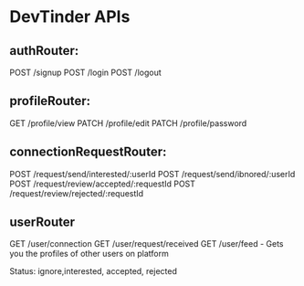 # DevTinder APIs

## authRouter:
POST /signup
POST /login
POST /logout

## profileRouter:
GET /profile/view
PATCH /profile/edit
PATCH /profile/password

## connectionRequestRouter:
POST /request/send/interested/:userId
POST /request/send/ibnored/:userId
POST /request/review/accepted/:requestId
POST /request/review/rejected/:requestId

## userRouter
GET /user/connection
GET /user/request/received
GET /user/feed - Gets you the profiles of other users on platform

Status: ignore,interested, accepted, rejected